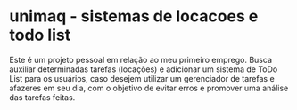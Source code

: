 # unimaq - sistemas de locacoes e todo list
 Este é um projeto pessoal em relação ao meu primeiro emprego. Busca auxiliar determinadas tarefas (locações) e adicionar um sistema de ToDo List para os usuários, caso desejem utilizar um gerenciador de tarefas e afazeres em seu dia, com o objetivo de evitar erros e promover uma análise das tarefas feitas.
